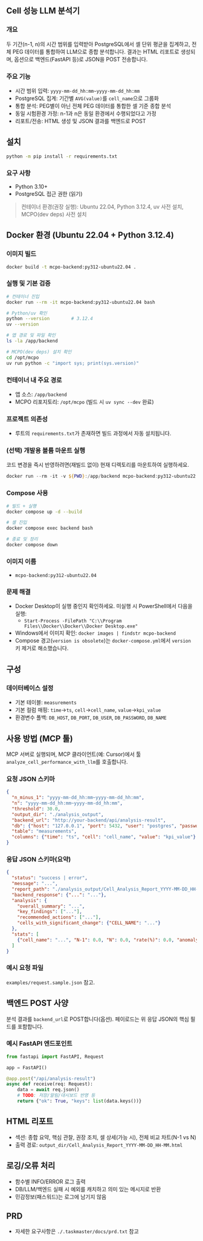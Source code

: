 ## Cell 성능 LLM 분석기

### 개요
두 기간(n-1, n)의 시간 범위를 입력받아 PostgreSQL에서 셀 단위 평균을 집계하고, 전체 PEG 데이터를 통합하여 LLM으로 종합 분석합니다. 결과는 HTML 리포트로 생성되며, 옵션으로 백엔드(FastAPI 등)로 JSON을 POST 전송합니다.

### 주요 기능
- 시간 범위 입력: `yyyy-mm-dd_hh:mm~yyyy-mm-dd_hh:mm`
- PostgreSQL 집계: 기간별 `AVG(value)`를 `cell_name`으로 그룹화
- 통합 분석: PEG별이 아닌 전체 PEG 데이터를 통합한 셀 기준 종합 분석
- 동일 시험환경 가정: n-1과 n은 동일 환경에서 수행되었다고 가정
- 리포트/전송: HTML 생성 및 JSON 결과를 백엔드로 POST

## 설치
```bash
python -m pip install -r requirements.txt
```

### 요구 사항
- Python 3.10+
- PostgreSQL 접근 권한 (읽기)
  
> 컨테이너 환경(권장 실행): Ubuntu 22.04, Python 3.12.4, uv 사전 설치, MCPO(dev deps) 사전 설치

## Docker 환경 (Ubuntu 22.04 + Python 3.12.4)

### 이미지 빌드
```bash
docker build -t mcpo-backend:py312-ubuntu22.04 .
```

### 실행 및 기본 검증
```bash
# 컨테이너 진입
docker run --rm -it mcpo-backend:py312-ubuntu22.04 bash

# Python/uv 확인
python --version        # 3.12.4
uv --version

# 앱 경로 및 파일 확인
ls -la /app/backend

# MCPO(dev deps) 설치 확인
cd /opt/mcpo
uv run python -c "import sys; print(sys.version)"
```

### 컨테이너 내 주요 경로
- 앱 소스: `/app/backend`
- MCPO 리포지토리: `/opt/mcpo` (빌드 시 `uv sync --dev` 완료)

### 프로젝트 의존성
- 루트의 `requirements.txt`가 존재하면 빌드 과정에서 자동 설치됩니다.

### (선택) 개발용 볼륨 마운트 실행
코드 변경을 즉시 반영하려면(재빌드 없이) 현재 디렉토리를 마운트하여 실행하세요.

```powershell
docker run --rm -it -v ${PWD}:/app/backend mcpo-backend:py312-ubuntu22.04 bash
```

### Compose 사용
```bash
# 빌드 + 실행
docker compose up -d --build

# 셸 진입
docker compose exec backend bash

# 종료 및 정리
docker compose down
```

### 이미지 이름
- `mcpo-backend:py312-ubuntu22.04`

### 문제 해결
- Docker Desktop이 실행 중인지 확인하세요. 미실행 시 PowerShell에서 다음을 실행:
  - `Start-Process -FilePath "C:\\Program Files\\Docker\\Docker\\Docker Desktop.exe"`
- Windows에서 이미지 확인: `docker images | findstr mcpo-backend`
- Compose 경고(`version is obsolete`)는 `docker-compose.yml`에서 `version` 키 제거로 해소했습니다.


## 구성
### 데이터베이스 설정
- 기본 테이블: `measurements`
- 기본 컬럼 매핑: `time`→`ts`, `cell`→`cell_name`, `value`→`kpi_value`
- 환경변수 폴백: `DB_HOST`, `DB_PORT`, `DB_USER`, `DB_PASSWORD`, `DB_NAME`

## 사용 방법 (MCP 툴)
MCP 서버로 실행되며, MCP 클라이언트(예: Cursor)에서 툴 `analyze_cell_performance_with_llm`를 호출합니다.

### 요청 JSON 스키마
```json
{
  "n_minus_1": "yyyy-mm-dd_hh:mm~yyyy-mm-dd_hh:mm",
  "n": "yyyy-mm-dd_hh:mm~yyyy-mm-dd_hh:mm",
  "threshold": 30.0,
  "output_dir": "./analysis_output",
  "backend_url": "http://your-backend/api/analysis-result",
  "db": {"host": "127.0.0.1", "port": 5432, "user": "postgres", "password": "pass", "dbname": "netperf"},
  "table": "measurements",
  "columns": {"time": "ts", "cell": "cell_name", "value": "kpi_value"}
}
```

### 응답 JSON 스키마(요약)
```json
{
  "status": "success | error",
  "message": "...",
  "report_path": "./analysis_output/Cell_Analysis_Report_YYYY-MM-DD_HH-MM.html",
  "backend_response": {"...": "..."},
  "analysis": {
    "overall_summary": "...",
    "key_findings": ["..."],
    "recommended_actions": ["..."],
    "cells_with_significant_change": {"CELL_NAME": "..."}
  },
  "stats": [
    {"cell_name": "...", "N-1": 0.0, "N": 0.0, "rate(%)": 0.0, "anomaly": false}
  ]
}
```

### 예시 요청 파일
`examples/request.sample.json` 참고.

## 백엔드 POST 사양
분석 결과를 `backend_url`로 POST합니다(옵션). 페이로드는 위 응답 JSON의 핵심 필드를 포함합니다.

### 예시 FastAPI 엔드포인트
```python
from fastapi import FastAPI, Request

app = FastAPI()

@app.post("/api/analysis-result")
async def receive(req: Request):
    data = await req.json()
    # TODO: 저장/알림/대시보드 반영 등
    return {"ok": True, "keys": list(data.keys())}
```

## HTML 리포트
- 섹션: 종합 요약, 핵심 관찰, 권장 조치, 셀 상세(가능 시), 전체 비교 차트(N-1 vs N)
- 출력 경로: `output_dir/Cell_Analysis_Report_YYYY-MM-DD_HH-MM.html`

## 로깅/오류 처리
- 함수별 INFO/ERROR 로그 출력
- DB/LLM/백엔드 실패 시 예외를 캐치하고 의미 있는 메시지로 반환
- 민감정보(패스워드)는 로그에 남기지 않음

## PRD
- 자세한 요구사항은 `./.taskmaster/docs/prd.txt` 참고


